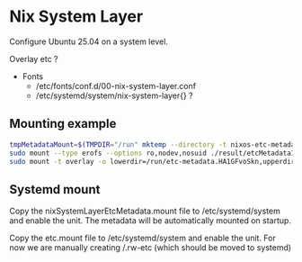 # Nix System Layer
Configure Ubuntu 25.04 on a system level.

Overlay etc ?

- Fonts
    - /etc/fonts/conf.d/00-nix-system-layer.conf
    - /etc/systemd/system/nix-system-layer{} ?


## Mounting example

```sh
tmpMetadataMount=$(TMPDIR="/run" mktemp --directory -t nixos-etc-metadata.XXXXXXXXXX)
sudo mount --type erofs --options ro,nodev,nosuid ./result/etcMetadataImage /run/etc-metadata.HA1GFvoSkn
sudo mount -t overlay -o lowerdir=/run/etc-metadata.HA1GFvoSkn,upperdir=/testdir,redirect_dir=on,metacopy=on,workdir=/testdir-work overlay /testdir
```

## Systemd mount
Copy the nixSystemLayerEtcMetadata.mount file to /etc/systemd/system and enable the unit. The metadata will be automatically mounted on startup.

Copy the etc.mount file to /etc/systemd/system and enable the unit. For now we are manually creating /.rw-etc (which should be moved to systemd)
